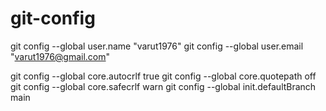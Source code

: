 # git-config

git config --global user.name "varut1976"
git config --global user.email "varut1976@gmail.com"

git config --global core.autocrlf true
git config --global core.quotepath off
git config --global core.safecrlf warn
git config --global init.defaultBranch main
